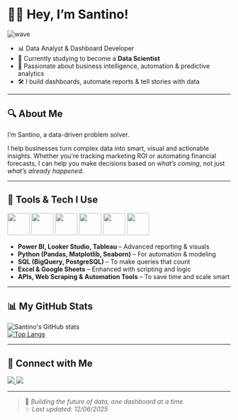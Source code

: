 # 👋🏼 Hey, I’m Santino!

![wave](https://emojipedia-us.s3.amazonaws.com/source/skype/289/waving-hand_1f44b.gif)  

- 📊 Data Analyst & Dashboard Developer  
- 🧪 Currently studying to become a **Data Scientist**  
- 🧠 Passionate about business intelligence, automation & predictive analytics  
- 🛠️ I build dashboards, automate reports & tell stories with data  

---

## 🔍 About Me

I’m Santino, a data-driven problem solver.

I help businesses turn complex data into smart, visual and actionable insights. Whether you're tracking marketing ROI or automating financial forecasts, I can help you make decisions based on *what’s coming*, not just *what’s already happened*.

---


## 💼 Tools & Tech I Use

<img src="https://github.com/user-attachments/assets/7ebe659f-fce8-4465-a596-ec75f0539568" width="50" />
<img src="https://github.com/user-attachments/assets/55b85c33-e1ba-4594-9790-ac658946737f" width="50" />
<img src="https://github.com/user-attachments/assets/52dc5a98-2832-4367-a01f-90348ff29776" width="50" />
<img src="https://github.com/user-attachments/assets/bfae9a4e-a6f5-4e84-bec1-a6a3cd4d3304" width="50" />
<img src="https://github.com/user-attachments/assets/fea91b11-8e9e-4836-af26-9d4679f1d52f" width="50" />
<img src="https://github.com/user-attachments/assets/c653003c-4a26-43db-9baa-fa3470bb2b59" width="50" />


- **Power BI, Looker Studio, Tableau** – Advanced reporting & visuals  
- **Python (Pandas, Matplotlib, Seaborn)** – For automation & modeling  
- **SQL (BigQuery, PostgreSQL)** – To make queries that count  
- **Excel & Google Sheets** – Enhanced with scripting and logic  
- **APIs, Web Scraping & Automation Tools** – To save time and scale smart

---

## 📊 My GitHub Stats

![Santino's GitHub stats](https://github-readme-stats.vercel.app/api?username=santinodr&show_icons=true&theme=radical)  
[![Top Langs](https://github-readme-stats.vercel.app/api/top-langs/?username=santinodr&layout=compact&theme=radical)](https://github.com/anuraghazra/github-readme-stats)

---

## 🔗 Connect with Me

<a href="https://www.linkedin.com/in/santinodr/" target="_blank">
  <img src="https://img.shields.io/badge/LinkedIn-blue?style=for-the-badge&logo=linkedin&logoColor=white" />
</a>
<a href="mailto:drsantinodr@gmail.com" target="_blank">
  <img src="https://img.shields.io/badge/Gmail-red?style=for-the-badge&logo=gmail&logoColor=white" />
</a>

---

> 🚀 *Building the future of data, one dashboard at a time.*  
> ✨ *Last updated: 12/06/2025*
